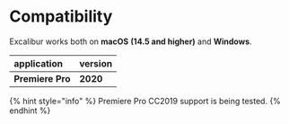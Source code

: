 # Compatibility

Excalibur works both on **macOS** **\(14.5 and higher\)** and **Windows**.

| application | version |
| :--- | :--- |
| **Premiere Pro** | **2020** |

{% hint style="info" %}
Premiere Pro CC2019 support is being tested.
{% endhint %}



